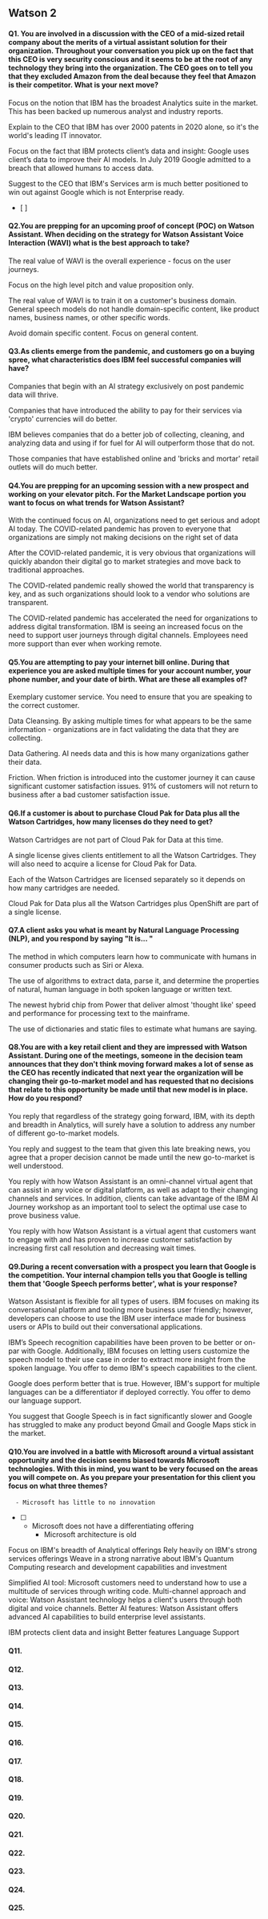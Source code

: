 ## Watson 2
#### Q1. You are involved in a discussion with the CEO of a mid-sized retail company about the merits of a virtual assistant solution for their organization. Throughout your conversation you pick up on the fact that this CEO is very security conscious and it seems to be at the root of any technology they bring into the organization.  The CEO goes on to tell you that they excluded Amazon from the deal because they feel that Amazon is their competitor.  What is your next move?


Focus on the notion that IBM has the broadest Analytics suite in the market. This has been backed up numerous analyst and industry reports.

Explain to the CEO that IBM has over 2000 patents in 2020 alone, so it's the world's leading IT innovator.

Focus on the fact that IBM protects client’s data and insight: Google uses client’s data to improve their AI models. In July 2019 Google admitted to a breach that allowed humans to access data.

Suggest to the CEO that IBM's Services arm is much better positioned to win out against Google which is not Enterprise ready.
- [ ] 
#### Q2.You are prepping for an upcoming proof of concept (POC) on Watson Assistant. When deciding on the strategy for Watson Assistant Voice Interaction (WAVI) what is the best approach to take?


The real value of WAVI is the overall experience - focus on the user journeys.

Focus on the high level pitch and value proposition only.

The real value of WAVI is to train it on a customer's business domain. General speech models do not handle domain-specific content, like product names, business names, or other specific words.

Avoid domain specific content. Focus on general content.

#### Q3.As clients emerge from the pandemic, and customers go on a buying spree, what characteristics does IBM feel successful companies will have?


Companies that begin with an AI strategy exclusively on post pandemic data will thrive.

Companies that have introduced the ability to pay for their services via 'crypto' currencies will do better.

IBM believes companies that do a better job of collecting, cleaning, and analyzing data and using if for fuel for AI will outperform those that do not.

Those companies that have established online and 'bricks and mortar' retail outlets will do much better.
#### Q4.You are prepping for an upcoming session with a new prospect and working on your elevator pitch. For the Market Landscape portion you want to focus on what trends for Watson Assistant?


With the continued focus on AI, organizations need to get serious and adopt AI today. The COVID-related pandemic has proven to everyone that organizations are simply not making decisions on the right set of data

After the COVID-related pandemic, it is very obvious that organizations will quickly abandon their digital go to market strategies and move back to traditional approaches.

The COVID-related pandemic really showed the world that transparency is key, and as such organizations should look to a vendor who solutions are transparent.

The COVID-related pandemic has accelerated the need for organizations to address digital transformation. IBM is seeing an increased focus on the need to support user journeys through digital channels. Employees need more support than ever when working remote.
#### Q5.You are attempting to pay your internet bill online. During that experience you are asked multiple times for your account number, your phone number, and your date of birth. What are these all examples of? 


Exemplary customer service. You need to ensure that you are speaking to the correct customer.

Data Cleansing. By asking multiple times for what appears to be the same information - organizations are in fact validating the data that they are collecting.

Data Gathering. AI needs data and this is how many organizations gather their data.

Friction. When friction is introduced into the customer journey it can cause significant customer satisfaction issues. 91% of customers will not return to business after a bad customer satisfaction issue.
#### Q6.If a customer is about to purchase Cloud Pak for Data plus all the Watson Cartridges, how many licenses do they need to get?


Watson Cartridges are not part of Cloud Pak for Data at this time.

A single license gives clients entitlement to all the Watson Cartridges. They will also need to acquire a license for Cloud Pak for Data.

Each of the Watson Cartridges are licensed separately so it depends on how many cartridges are needed.

Cloud Pak for Data plus all the Watson Cartridges plus OpenShift are part of a single license.
#### Q7.A client asks you what is meant by Natural Language Processing (NLP), and you respond by saying "It is... "


The method in which computers learn how to communicate with humans in consumer products such as Siri or Alexa.

The use of algorithms to extract data, parse it, and determine the properties of natural, human language in both spoken language or written text.

The newest hybrid chip from Power that deliver almost 'thought like' speed and performance for processing text to the mainframe.

The use of dictionaries and static files to estimate what humans are saying.
#### Q8.You are with a key retail client and they are impressed with Watson Assistant. During one of the meetings, someone in the decision team announces that they don't think moving forward makes a lot of sense as the CEO has recently indicated that next year the organization will be changing their go-to-market model and has requested that no decisions that relate to this opportunity be made until that new model is in place. How do you respond?


You reply that regardless of the strategy going forward, IBM, with its depth and breadth in Analytics, will surely have a solution to address any number of different go-to-market models.

You reply and suggest to the team that given this late breaking news, you agree that a proper decision cannot be made until the new go-to-market is well understood.

You reply with how Watson Assistant is an omni-channel virtual agent that can assist in any voice or digital platform, as well as adapt to their changing channels and services. In addition, clients can take advantage of the IBM AI Journey workshop as an important tool to select the optimal use case to prove business value.

You reply with how Watson Assistant is a virtual agent that customers want to engage with and has proven to increase customer satisfaction by increasing first call resolution and decreasing wait times.
#### Q9.During a recent conversation with a prospect you learn that Google is the competition. Your internal champion tells you that Google is telling them that 'Google Speech performs better', what is your response?


Watson Assistant is flexible for all types of users. IBM focuses on making its conversational platform and tooling more business user friendly; however, developers can choose to use the IBM user interface made for business users or APIs to build out their conversational applications.

IBM’s Speech recognition capabilities have been proven to be better or on-par with Google. Additionally, IBM focuses on letting users customize the speech model to their use case in order to extract more insight from the spoken language. You offer to demo IBM's speech capabilities to the client.

Google does perform better that is true. However, IBM's support for multiple languages can be a differentiator if deployed correctly. You offer to demo our language support.

You suggest that Google Speech is in fact significantly slower and Google has struggled to make any product beyond Gmail and Google Maps stick in the market. 
#### Q10.You are involved in a battle with Microsoft around a virtual assistant opportunity and the decision seems biased towards Microsoft technologies. With this in mind, you want to be very focused on the areas you will compete on. As you prepare your presentation for this client you focus on what three themes?


      - Microsoft has little to no innovation
- [ ] - Microsoft does not have a differentiating offering
      - Microsoft architecture is old

Focus on IBM's breadth of Analytical offerings
Rely heavily on IBM's strong services offerings
Weave in a strong narrative about IBM's Quantum Computing research and development capabilities and investment

Simplified AI tool: Microsoft customers need to understand how to use a multitude of services through writing code.
Multi-channel approach and voice: Watson Assistant technology helps a client's users through both digital and voice channels.
Better AI features: Watson Assistant offers advanced AI capabilities to build enterprise level assistants.

IBM protects client data and insight
Better features
Language Support
#### Q11.
#### Q12.
#### Q13.
#### Q14.
#### Q15.
#### Q16.
#### Q17.
#### Q18.
#### Q19.
#### Q20.
#### Q21.
#### Q22.
#### Q23.
#### Q24.
#### Q25.
